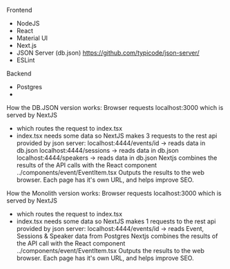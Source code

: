 Frontend
- NodeJS
- React
- Material UI
- Next.js
- JSON Server (db.json) https://github.com/typicode/json-server/
- ESLint

Backend
- Postgres
- 
How the DB.JSON version works:
Browser requests localhost:3000 which is served by NextJS
- which routes the request to index.tsx 
- index.tsx needs some data so NextJS makes 3 requests to the rest api provided by json server:
 localhost:4444/events/id -> reads data in db.json
 localhost:4444/sessions -> reads data in db.json
 localhost:4444/speakers -> reads data in db.json
Nextjs combines the results of the API calls with the React component ../components/event/EventItem.tsx 
Outputs the results to the web browser. Each page has it's own URL, and helps improve SEO.

How the Monolith version works:
Browser requests localhost:3000 which is served by NextJS
- which routes the request to index.tsx 
- index.tsx needs some data so NextJS makes 1 requests to the rest api provided by json server:
 localhost:4444/events/id -> reads Event, Sessions & Speaker data from Postgres
Nextjs combines the results of the API call with the React component ../components/event/EventItem.tsx
Outputs the results to the web browser. Each page has it's own URL, and helps improve SEO.
